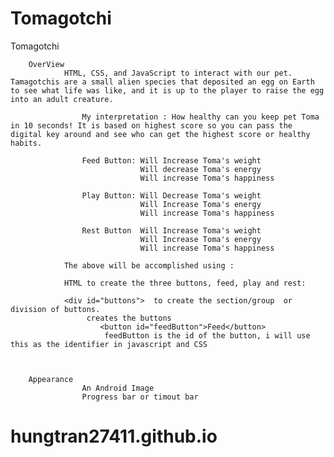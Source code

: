 # Tomagotchi

Tomagotchi

        OverView
                HTML, CSS, and JavaScript to interact with our pet. Tamagotchis are a small alien species that deposited an egg on Earth to see what life was like, and it is up to the player to raise the egg into an adult creature.

                    My interpretation : How healthy can you keep pet Toma in 10 seconds! It is based on highest score so you can pass the digital key around and see who can get the highest score or healthy habits.

                    Feed Button: Will Increase Toma's weight
                                 Will decrease Toma's energy
                                 Will increase Toma's happiness

                    Play Button: Will Decrease Toma's weight
                                 Will Increase Toma's energy
                                 Will increase Toma's happiness

                    Rest Button  Will Increase Toma's weight
                                 Will Increase Toma's energy
                                 Will increase Toma's happiness

                The above will be accomplished using :

                HTML to create the three buttons, feed, play and rest:

                <div id="buttons">  to create the section/group  or division of buttons.
                     creates the buttons
                        <button id="feedButton">Feed</button>
                         feedButton is the id of the button, i will use this as the identifier in javascript and CSS



        Appearance
                    An Android Image
                    Progress bar or timout bar
# hungtran27411.github.io
